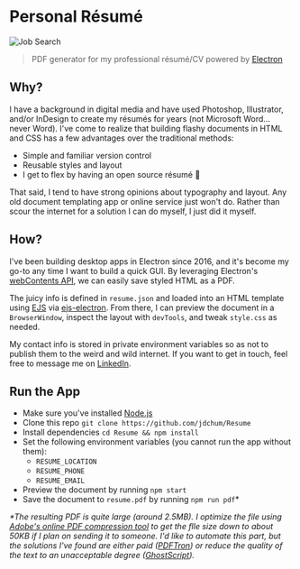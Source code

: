 # Personal Résumé

![Job Search](https://img.shields.io/badge/looking%20for%20work-casually-blue)

> PDF generator for my professional résumé/CV powered by [Electron](https://www.electronjs.org/)

## Why?

I have a background in digital media and have used Photoshop, Illustrator, and/or InDesign to create my résumés for years (not Microsoft Word... never Word).
I've come to realize that building flashy documents in HTML and CSS has a few advantages over the traditional methods:

* Simple and familiar version control
* Reusable styles and layout
* I get to flex by having an open source résumé 💪

That said, I tend to have strong opinions about typography and layout. Any old document templating app or online service just won't do.
Rather than scour the internet for a solution I can do myself, I just did it myself.

## How?

I've been building desktop apps in Electron since 2016, and it's become my go-to any time I want to build a quick GUI.
By leveraging Electron's [webContents API](https://www.electronjs.org/docs/api/web-contents#contentsprinttopdfoptions), we can easily save styled HTML as a PDF.

The juicy info is defined in `resume.json` and loaded into an HTML template using [EJS](https://ejs.co/) via [ejs-electron](https://github.com/bowheart/ejs-electron). From there, I can preview the document in a `BrowserWindow`, inspect the layout with `devTools`, and tweak `style.css` as needed.

My contact info is stored in private environment variables so as not to publish them to the weird and wild internet. If you want to get in touch, feel free to message me on [LinkedIn](https://www.linkedin.com/in/joshua-chumbley-793a46156/).

## Run the App

* Make sure you've installed [Node.js](https://nodejs.org/)
* Clone this repo `git clone https://github.com/jdchum/Resume`
* Install dependencies `cd Resume && npm install`
* Set the following environment variables (you cannot run the app without them):
  * `RESUME_LOCATION`
  * `RESUME_PHONE`
  * `RESUME_EMAIL`
* Preview the document by running `npm start`
* Save the document to `resume.pdf` by running `npm run pdf`*

*\*The resulting PDF is quite large (around 2.5MB). I optimize the file using [Adobe's online PDF compression tool](https://www.adobe.com/acrobat/online/compress-pdf.html) to get the flle size down to about 50KB if I plan on sending it to someone. I'd like to automate this part, but the solutions I've found are either paid ([PDFTron](https://www.pdftron.com/documentation/samples/node/js/OptimizerTest)) or reduce the quality of the text to an unacceptable degree ([GhostScript](https://ghostscript.com/)).*
